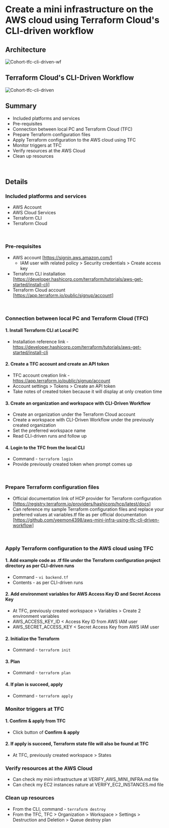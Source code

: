 # Create a mini infrastructure on the AWS cloud using Terraform Cloud's CLI-driven workflow #
## Architecture ##
![Cohort-tfc-cli-driven-wf](https://github.com/yeemon4398/aws-mini-infra-using-tfc-cli-driven-workflow/assets/40330106/39cc0b29-235b-4129-a96b-5976bfe53136)

## Terraform Cloud's CLI-Driven Workflow ##
![Cohort-tfc-cli-driven](https://github.com/yeemon4398/aws-mini-infra-using-tfc-cli-driven-workflow/assets/40330106/dd039a1e-30c6-45ae-8b85-aaa0d4c35022)

## Summary ##
- Included platforms and services
- Pre-requisites
- Connection between local PC and Terraform Cloud (TFC)
- Prepare Terraform configuration files
- Apply Terraform configuration to the AWS cloud using TFC
- Monitor triggers at TFC
- Verify resources at the AWS Cloud
- Clean up resources
<br>

## Details ##
### Included platforms and services ###
- AWS Account
- AWS Cloud Services
- Terraform CLI
- Terraform Cloud
<br>

### Pre-requisites ###
- AWS account [https://signin.aws.amazon.com/]
  - IAM user with related policy > Security credentials > Create access key
- Terraform CLI installation [https://developer.hashicorp.com/terraform/tutorials/aws-get-started/install-cli]
- Terraform Cloud account [https://app.terraform.io/public/signup/account]
<br>

### Connection between local PC and Terraform Cloud (TFC) ###
#### 1. Install Terraform CLI at Local PC ####
- Installation reference link - https://developer.hashicorp.com/terraform/tutorials/aws-get-started/install-cli

#### 2. Create a TFC account and create an API token ####
- TFC account creation link - https://app.terraform.io/public/signup/account
- Account settings > Tokens > Create an API token
- Take notes of created token because it will display at only creation time
  
#### 3. Create an organization and workspace with CLI-Driven Workflow ####
- Create an organization under the Terraform Cloud account
- Create a workspace with CLI-Driven Workflow under the previously created organization
- Set the preferred workspace name
- Read CLI-driven runs and follow up

#### 4. Login to the TFC from the local CLI ####
- Command - ```terraform login```
- Provide previously created token when prompt comes up
<br>

### Prepare Terraform configuration files ###
- Official documentation link of HCP provider for Terraform configuration [https://registry.terraform.io/providers/hashicorp/hcp/latest/docs]
- Can reference my sample Terraform configuration files and replace your preferred values at variables.tf file as per official documentation [https://github.com/yeemon4398/aws-mini-infra-using-tfc-cli-driven-workflow]
<br>

### Apply Terraform configuration to the AWS cloud using TFC ###
#### 1. Add example code as .tf file under the Terraform configuration project directory as per CLI-driven runs ####
- Command - ```vi backend.tf```
- Contents - as per CLI-driven runs

#### 2. Add environment variables for AWS Access Key ID and Secret Access Key ####
- At TFC, previously created workspace > Variables > Create 2 environment variables
- AWS_ACCESS_KEY_ID < Access Key ID from AWS IAM user
- AWS_SECRET_ACCESS_KEY < Secret Access Key from AWS IAM user

#### 2. Initialize the Terraform ####
- Command - ```terraform init```

#### 3. Plan ####
- Command - ```terraform plan```

#### 4. If plan is succeed, apply ####
- Command - ```terraform apply```

### Monitor triggers at TFC ###
#### 1. Confirm & apply from TFC ####
- Click button of **Confirm & apply**

#### 2. If apply is succeed, Terraform state file will also be found at TFC ####
- At TFC, previously created workspace > States

### Verify resources at the AWS Cloud ###
- Can check my mini infrastructure at VERIFY_AWS_MINI_INFRA.md file
- Can check my EC2 instances nature at VERIFY_EC2_INSTANCES.md file

### Clean up resources ###
- From the CLI, command - ```terraform destroy```
- From the TFC, TFC > Organization > Workspace > Settings > Destruction and Deletion > Queue destroy plan
